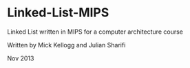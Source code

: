 Linked-List-MIPS
================

Linked List written in MIPS
for a computer architecture course


Written by Mick Kellogg and Julian Sharifi

Nov 2013
